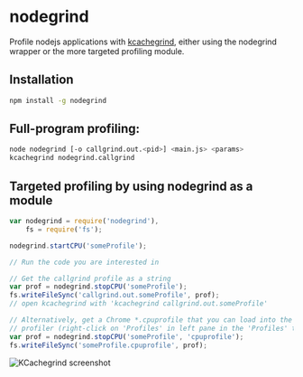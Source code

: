 nodegrind
=========

Profile nodejs applications with [kcachegrind](http://kcachegrind.sourceforge.net/html/Home.html), either using the nodegrind wrapper or the more targeted profiling module.

Installation
------------
```bash
npm install -g nodegrind
```

Full-program profiling:
-----------------------
```bash
node nodegrind [-o callgrind.out.<pid>] <main.js> <params>
kcachegrind nodegrind.callgrind
```
Targeted profiling by using nodegrind as a module
-------------------------------------------------
```javascript
var nodegrind = require('nodegrind'),
	fs = require('fs');

nodegrind.startCPU('someProfile');

// Run the code you are interested in

// Get the callgrind profile as a string
var prof = nodegrind.stopCPU('someProfile');
fs.writeFileSync('callgrind.out.someProfile', prof);
// open kcachegrind with 'kcachegrind callgrind.out.someProfile'

// Alternatively, get a Chrome *.cpuprofile that you can load into the Chrome
// profiler (right-click on 'Profiles' in left pane in the 'Profiles' tab)
var prof = nodegrind.stopCPU('someProfile', 'cpuprofile');
fs.writeFileSync('someProfile.cpuprofile', prof);
```


![KCachegrind screenshot](https://raw.githubusercontent.com/gwicke/nodegrind/master/kcachegrind.png "Kcachegrind view")
